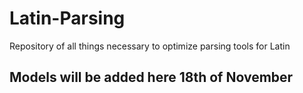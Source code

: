 # Latin-Parsing
Repository of all things necessary to optimize parsing tools for Latin

## Models will be added here 18th of November
